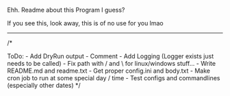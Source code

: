 ﻿Ehh. Readme about this Program I guess?

If you see this, look away, this is of no use for you lmao

------------

/*

ToDo:
    - Add DryRun output
    - Comment
    - Add Logging (Logger exists just needs to be called)
    - Fix path with / and \ for linux/windows stuff...
    - Write README.md and readme.txt
    - Get proper config.ini and body.txt
    - Make cron job to run at some special day / time
    - Test configs and commandlines (especially other dates)
*/
